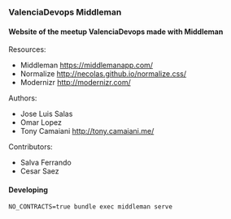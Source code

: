 ### ValenciaDevops Middleman

#### Website of the meetup ValenciaDevops made with Middleman

Resources:
- Middleman https://middlemanapp.com/
- Normalize http://necolas.github.io/normalize.css/
- Modernizr http://modernizr.com/

Authors:
- Jose Luis Salas
- Omar Lopez
- Tony Camaiani http://tony.camaiani.me/

Contributors:
- Salva Ferrando
- Cesar Saez

#### Developing

`NO_CONTRACTS=true bundle exec middleman serve`
